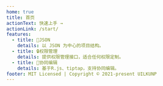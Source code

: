 ```yaml
---
home: true
title: 首页
actionText: 快速上手 →
actionLink: /start/
features:
  - title: 🌲JSON
    details: 以 JSON 为中心的项目结构。
  - title: 🔒权限管理
    details: 提供权限管理接口，适合任何权限定制。
  - title: 🤝协同编辑
    details: 基于R.js、tiptap，支持协同编辑。
footer: MIT Licensed | Copyright © 2021-present UILKUNP
---
```


<ClientOnly>
  <DocEditorDemo/>
</ClientOnly>
